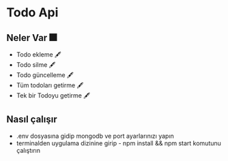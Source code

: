 # Todo Api

## Neler Var 🎆

- Todo ekleme 🖋
- Todo silme 🖋
- Todo güncelleme 🖋
- Tüm todoları getirme 🖋
- Tek bir Todoyu getirme 🖋

## Nasıl çalışır

- .env dosyasına gidip mongodb ve port ayarlarınızı yapın
- terminalden uygulama dizinine girip - npm install && npm start komutunu çalıştırın
